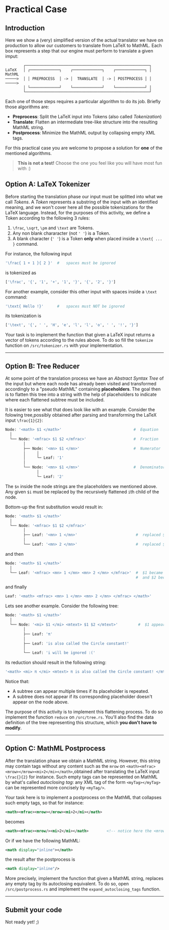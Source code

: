 # Practical Case

## Introduction

Here we show a (very) simplified version of the actual translator we have on production to allow our customers to translate from LaTeX to MathML. Each box represents a step that our engine must perform to translate a given imput:

```other
        ┌───────────────────────────────────────────────────────┐   
LaTeX   │ ┌─────────────┐    ┌─────────────┐    ┌─────────────┐ │  MathML
─────>  │ │ PREPROCESS  │ -> │  TRANSLATE  │ -> │ POSTPROCESS │ │  ─────>
        │ └─────────────┘    └─────────────┘    └─────────────┘ │
        └───────────────────────────────────────────────────────┘
```

Each one of those steps requires a particular algorithm to do its job. Briefly those algorithms are:

* **Preprocess**: Split the LaTeX input into Tokens (also called _Tokenization_)
* **Translate**: Flatten an intermediate tree-like structure into the resulting MathML string.
* **Postprocess**: Minimize the MathML output by collapsing empty XML tags.

For this practical case you are welcome to propose a solution for **one** of the mentioned algorithms.

> **This is not a test!** Choose the one you feel like you will have most fun with :)

## Option A: LaTeX Tokenizer

Before starting the translation phase our input must be splitted into what we call _Tokens_. A _Token_ represents a substring of the input with an identified meaning, and we won't cover here all the possible tokenizations for the LaTeX language. Instead, for the purposes of this activity, we define a Token according to the following 3 rules:

1. `\frac`, `\sqrt`, `\pm` and `\text` are Tokens.
2. Any non blank chararacter (not `' '`) is a Token.
3. A blank character (`' '`) is a Token **only** when placed inside a `\text{ ... }` command.

For instance, the following input

```bash
'\frac{ 1 + 1 }{ 2 }'  #   spaces must be ignored
```

is tokenized as

```bash
['\frac', '{', '1', '+', '1', '}', '{', '2', '}']   
```

For another example, consider this other input with spaces inside a `\text` command:

```bash
'\text{ Hello !}'      #   spaces must NOT be ignored
```

its tokenization is

```bash
['\text', '{', ' ', 'H', 'e', 'l', 'l', 'o', ' ', '!', '}']
```

Your task is to implement the function that given a LaTeX input returns a vector of tokens according to the rules above. To do so fill the `tokenize` function on `/src/tokenizer.rs` with your implementation.

___

## Option B: Tree Reducer

At some point of the translation process we have an _Abstract Syntax Tree_ of the input but where each node has already been visited and transformed accordingly to a "pseudo MathML" containing **placeholders**. The goal then is to flatten this tree into a string with the help of placeholders to indicate where each flattened subtree must be included.

It is easier to see what that does look like with an example. Consider the folowing tree,possibly obtained after parsing and transforming the LaTeX input `\frac{1}{2}`:

```bash
Node: '<math> $1 </math>'                                #  Equation
  │
  └── Node: '<mfrac> $1 $2 </mfrac>'                     #  Fraction
        │
        ├── Node: '<mn> $1 </mn>'                        #  Numerator
        │     │
        │     └─ Leaf: '1'
        │
        └── Node: '<mn> $1 </mn>'                        #  Denominator
              │
              └─ Leaf: '2'
```

The `$n` inside the node strings are the placeholders we mentioned above. Any given `$i` must be replaced by the recursively flattened `i`th child of the node.

Bottom-up the first substitution would result in:

```bash
Node: '<math> $1 </math>'              
  │
  └── Node: '<mfrac> $1 $2 </mfrac>'  
        │
        ├── Leaf: '<mn> 1 </mn>'                          #  replaced $1 by '1'  
        │
        └── Leaf: '<mn> 2 </mn>'                          #  replaced $1 by '2' 

```

and then

```bash
Node: '<math> $1 </math>'               
  │
  └── Leaf: '<mfrac> <mn> 1 </mn> <mn> 2 </mn> </mfrac>'  #  $1 became '<mn> 1 </mn>' 
                                                          #  and $2 became '<mn> 2 </mn>'
```

and finally

```bash
Leaf: '<math> <mfrac> <mn> 1 </mn> <mn> 2 </mn> </mfrac> </math>'
```

Lets see another example. Consider the following tree:

```bash
Node: '<math> $1 </math>'                            
  │
  └── Node: '<mi> $1 </mi> <mtext> $1 $2 </mtext>'         #  $1 appears 2 times, and $3 none!   
        │
        ├── Leaf: 'π'                    
        │
        ├── Leaf: 'is also called the Circle constant!'
        │
        └── Leaf: 'i will be ignored :('
```

its reduction should result in the following string:

```bash
'<math> <mi> π </mi> <mtext> π is also called the Circle constant! </mtext> </math>'
```

Notice that:

* A subtree can appear multiple times if its placeholder is repeated.
* A subtree does not appear if its corresponding placeholder doesn't appear on the node above.

The purpose of this activity is to implement this flattening process. To do so implement the function `reduce` on `/src/tree.rs`. You'll also find the data definition of the tree representing this structure, which **you don't have to modify**.

___

## Option C: MathML Postprocess

After the translation phase we obtain a MathML string. However, this string may contain tags without any content such as the `mrow` on `<math><mfrac><mrow></mrow><mi>2</mi></math>`,obtained after translating the LaTeX input `\frac{}{2}` for instance. Such empty tags can be represented on MathML by what's called _autoclosing tag_: any XML tag of the form `<myTag></myTag>` can be represented more concisely by `<myTag/>`.

Your task here is to implement a postprocess on the MathML that collapses such empty tags, so that for instance:

```xml
<math><mfrac><mrow></mrow><mi>2</mi></math>
```

becomes

```xml
<math><mfrac><mrow/><mi>2</mi></math>        <!-- notice here the <mrow/> construct -->
```

Or if we have the following MathML:

```xml
<math display="inline"></math>
```

the result after the postprocess is

```xml
<math display="inline"/>
```

More precisely, implement the function that given a MathML string, replaces any empty tag by its autoclosing equivalent. To do so, open `/src/postprocess.rs` and implement the `expand_autoclosing_tags` function.
___

## Submit your code

Not ready yet! ;)
